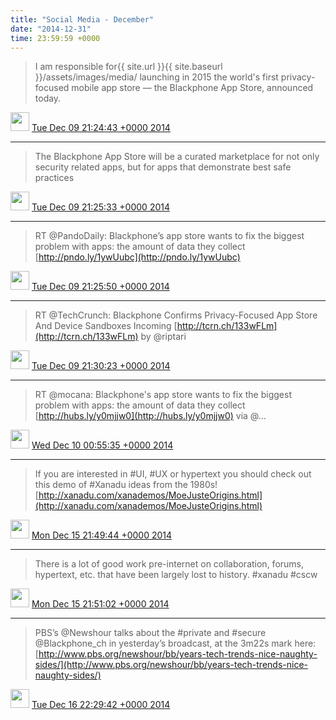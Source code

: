 ```yaml
---    
title: "Social Media - December"
date: "2014-12-31"
time: 23:59:59 +0000
---
```


> I am responsible for{{ site.url }}{{ site.baseurl }}/assets/images/media/ launching in 2015 the world's first privacy-focused mobile app store — the Blackphone App Store, announced today.

<img src="../../media/tweet.ico" width="30" /> [Tue Dec 09 21:24:43 +0000 2014](https://twitter.com/ChristopherA/status/542429660177367040)

----

> The Blackphone App Store will be a curated marketplace for not only security related apps, but for apps that demonstrate best safe practices

<img src="../../media/tweet.ico" width="30" /> [Tue Dec 09 21:25:33 +0000 2014](https://twitter.com/ChristopherA/status/542429870911811586)

----

> RT @PandoDaily: Blackphone’s app store wants to fix the biggest problem with apps: the amount of data they collect [http://pndo.ly/1ywUubc](http://pndo.ly/1ywUubc)

<img src="../../media/tweet.ico" width="30" /> [Tue Dec 09 21:25:50 +0000 2014](https://twitter.com/ChristopherA/status/542429942277885952)

----

> RT @TechCrunch: Blackphone Confirms Privacy-Focused App Store And Device Sandboxes Incoming [http://tcrn.ch/133wFLm](http://tcrn.ch/133wFLm) by @riptari

<img src="../../media/tweet.ico" width="30" /> [Tue Dec 09 21:30:23 +0000 2014](https://twitter.com/ChristopherA/status/542431085133430784)

----

> RT @mocana: Blackphone's app store wants to fix the biggest problem with apps: the amount of data they collect [http://hubs.ly/y0mjjw0](http://hubs.ly/y0mjjw0) via @…

<img src="../../media/tweet.ico" width="30" /> [Wed Dec 10 00:55:35 +0000 2014](https://twitter.com/ChristopherA/status/542482727610888195)

----

> If you are interested in #UI, #UX or hypertext you should check out this demo of #Xanadu ideas from the 1980s! [http://xanadu.com/xanademos/MoeJusteOrigins.html](http://xanadu.com/xanademos/MoeJusteOrigins.html)

<img src="../../media/tweet.ico" width="30" /> [Mon Dec 15 21:49:44 +0000 2014](https://twitter.com/ChristopherA/status/544610282631213056)

----

> There is a lot of good work pre-internet on collaboration, forums, hypertext, etc. that have been largely lost to history. #xanadu #cscw

<img src="../../media/tweet.ico" width="30" /> [Mon Dec 15 21:51:02 +0000 2014](https://twitter.com/ChristopherA/status/544610609426206720)

----

> PBS’s @Newshour talks about the #private and #secure @Blackphone_ch in yesterday’s broadcast, at the 3m22s mark here: [http://www.pbs.org/newshour/bb/years-tech-trends-nice-naughty-sides/](http://www.pbs.org/newshour/bb/years-tech-trends-nice-naughty-sides/)

<img src="../../media/tweet.ico" width="30" /> [Tue Dec 16 22:29:42 +0000 2014](https://twitter.com/ChristopherA/status/544982730572718080)